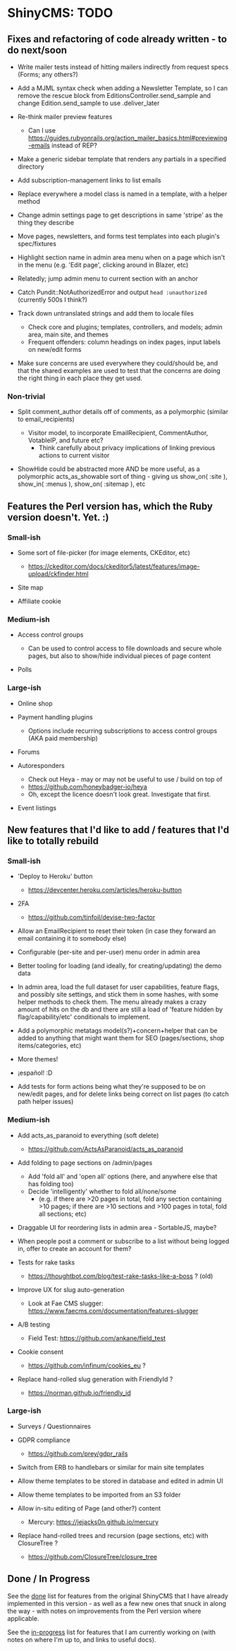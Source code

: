 # ShinyCMS: TODO

## Fixes and refactoring of code already written - to do next/soon

* Write mailer tests instead of hitting mailers indirectly from request specs (Forms; any others?)

* Add a MJML syntax check when adding a Newsletter Template, so I can remove the rescue block
  from EditionsController.send_sample and change Edition.send_sample to use .deliver_later

* Re-think mailer preview features
    * Can I use https://guides.rubyonrails.org/action_mailer_basics.html#previewing-emails instead of REP?

* Make a generic sidebar template that renders any partials in a specified directory

* Add subscription-management links to list emails

* Replace everywhere a model class is named in a template, with a helper method

* Change admin settings page to get descriptions in same 'stripe' as the thing they describe

* Move pages, newsletters, and forms test templates into each plugin's spec/fixtures

* Highlight section name in admin area menu when on a page which isn't in the menu
  (e.g. 'Edit page', clicking around in Blazer, etc)
* Relatedly; jump admin menu to current section with an anchor

* Catch Pundit::NotAuthorizedError and output `head :unauthorized` (currently 500s I think?)

* Track down untranslated strings and add them to locale files
  * Check core and plugins; templates, controllers, and models; admin area, main site, and themes
  * Frequent offenders: column headings on index pages, input labels on new/edit forms

* Make sure concerns are used everywhere they could/should be, and that the shared examples
  are used to test that the concerns are doing the right thing in each place they get used.

### Non-trivial

* Split comment_author details off of comments, as a polymorphic (similar to email_recipients)
  * Visitor model, to incorporate EmailRecipient, CommentAuthor, VotableIP, and future etc?
    * Think carefully about privacy implications of linking previous actions to current visitor

* ShowHide could be abstracted more AND be more useful, as a polymorphic acts_as_showable
  sort of thing - giving us show_on( :site ), show_in( :menus ), show_on( :sitemap ), etc


## Features the Perl version has, which the Ruby version doesn't. Yet. :)

### Small-ish

* Some sort of file-picker (for image elements, CKEditor, etc)
  * https://ckeditor.com/docs/ckeditor5/latest/features/image-upload/ckfinder.html

* Site map

* Affiliate cookie

### Medium-ish

* Access control groups
  * Can be used to control access to file downloads and secure whole pages,
    but also to show/hide individual pieces of page content

* Polls

### Large-ish

* Online shop

* Payment handling plugins
  * Options include recurring subscriptions to access control groups (AKA paid membership)

* Forums

* Autoresponders
	* Check out Heya - may or may not be useful to use / build on top of
	* https://github.com/honeybadger-io/heya
	* Oh, except the licence doesn't look great. Investigate that first.

* Event listings


## New features that I'd like to add / features that I'd like to totally rebuild

### Small-ish

* 'Deploy to Heroku' button
  * https://devcenter.heroku.com/articles/heroku-button

* 2FA
  * https://github.com/tinfoil/devise-two-factor

* Allow an EmailRecipient to reset their token (in case they forward an email containing it to somebody else)

* Configurable (per-site and per-user) menu order in admin area

* Better tooling for loading (and ideally, for creating/updating) the demo data

* In admin area, load the full dataset for user capabilities, feature flags,
  and possibly site settings, and stick them in some hashes, with some helper
  methods to check them. The menu already makes a crazy amount of hits on the
  db and there are still a load of 'feature hidden by flag/capability/etc'
  conditionals to implement.

* Add a polymorphic metatags model(s?)+concern+helper that can be added to anything
  that might want them for SEO (pages/sections, shop items/categories, etc)

* More themes!

* ¡español! :D

* Add tests for form actions being what they're supposed to be on new/edit pages,
  and for delete links being correct on list pages (to catch path helper issues)

### Medium-ish

* Add acts_as_paranoid to everything (soft delete)
  * https://github.com/ActsAsParanoid/acts_as_paranoid

* Add folding to page sections on /admin/pages
  * Add 'fold all' and 'open all' options (here, and anywhere else that has folding too)
  * Decide 'intelligently' whether to fold all/none/some
    * (e.g. if there are >20 pages in total, fold any section containing >10 pages; if there are >10 sections and >100 pages in total, fold all sections; etc)

* Draggable UI for reordering lists in admin area - SortableJS, maybe?

* When people post a comment or subscribe to a list without being logged in, offer to create an account for them?

* Tests for rake tasks
  * https://thoughtbot.com/blog/test-rake-tasks-like-a-boss ? (old)

* Improve UX for slug auto-generation
  * Look at Fae CMS slugger: https://www.faecms.com/documentation/features-slugger

* A/B testing
  * Field Test: https://github.com/ankane/field_test

* Cookie consent
  * https://github.com/infinum/cookies_eu ?

* Replace hand-rolled slug generation with FriendlyId ?
  * https://norman.github.io/friendly_id


### Large-ish

* Surveys / Questionnaires

* GDPR compliance
  * https://github.com/prey/gdpr_rails

* Switch from ERB to handlebars or similar for main site templates

* Allow theme templates to be stored in database and edited in admin UI
* Allow theme templates to be imported from an S3 folder

* Allow in-situ editing of Page (and other?) content
  * Mercury: https://jejacks0n.github.io/mercury

* Replace hand-rolled trees and recursion (page sections, etc) with ClosureTree ?
  * https://github.com/ClosureTree/closure_tree


## Done / In Progress

See the [done](done.md) list for features from the original ShinyCMS that I have already implemented
in this version - as well as a few new ones that snuck in along the way - with notes on improvements
from the Perl version where applicable.

See the [in-progress](in-progress.md) list for features that I am currently working on
(with notes on where I'm up to, and links to useful docs).
